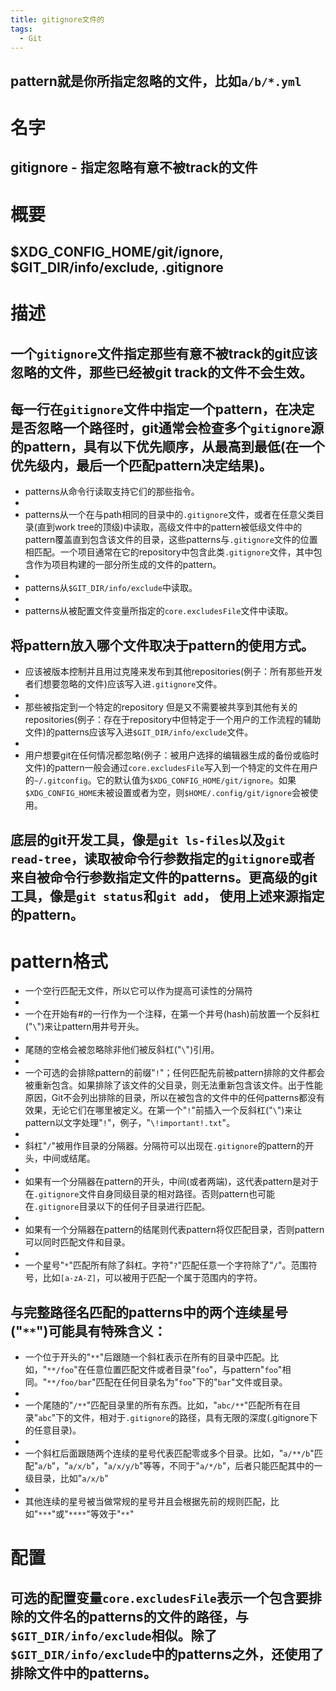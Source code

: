 ```yaml
---
title: gitignore文件的
tags:
  - Git
---
```

  
## pattern就是你所指定忽略的文件，比如`a/b/*.yml`

# 名字
## gitignore - 指定忽略有意不被track的文件

# 概要
## $XDG_CONFIG_HOME/git/ignore, $GIT_DIR/info/exclude, .gitignore

# 描述
## 一个`gitignore`文件指定那些有意不被track的git应该忽略的文件，那些已经被git track的文件不会生效。
## 每一行在`gitignore`文件中指定一个pattern，在决定是否忽略一个路径时，git通常会检查多个`gitignore`源的pattern，具有以下优先顺序，从最高到最低(在一个优先级内，最后一个匹配pattern决定结果)。
+ patterns从命令行读取支持它们的那些指令。
+ 
+ patterns从一个在与path相同的目录中的`.gitignore`文件，或者在任意父类目录(直到work tree的顶级)中读取，高级文件中的pattern被低级文件中的pattern覆盖直到包含该文件的目录，这些patterns与`.gitignore`文件的位置相匹配。一个项目通常在它的repository中包含此类`.gitignore`文件，其中包含作为项目构建的一部分所生成的文件的pattern。
+ 
+ patterns从`$GIT_DIR/info/exclude`中读取。
+ 
+ patterns从被配置文件变量所指定的`core.excludesFile`文件中读取。

## 将pattern放入哪个文件取决于pattern的使用方式。
+ 应该被版本控制并且用过克隆来发布到其他repositories(例子：所有那些开发者们想要忽略的文件)应该写入进`.gitignore`文件。
+ 
+ 那些被指定到一个特定的repository 但是又不需要被共享到其他有关的repositories(例子：存在于repository中但特定于一个用户的工作流程的辅助文件)的patterns应该写入进`$GIT_DIR/info/exclude`文件。
+ 
+ 用户想要git在任何情况都忽略(例子：被用户选择的编辑器生成的备份或临时文件)的pattern一般会通过`core.excludesFile`写入到一个特定的文件在用户的`~/.gitconfig`。它的默认值为`$XDG_CONFIG_HOME/git/ignore`。如果`$XDG_CONFIG_HOME`未被设置或者为空，则`$HOME/.config/git/ignore`会被使用。

## 底层的git开发工具，像是`git ls-files`以及`git read-tree`，读取被命令行参数指定的`gitignore`或者来自被命令行参数指定文件的patterns。更高级的git工具，像是`git status`和`git add`， 使用上述来源指定的pattern。

# pattern格式
+ 一个空行匹配无文件，所以它可以作为提高可读性的分隔符
+ 
+ 一个在开始有#的一行作为一个注释，在第一个井号(hash)前放置一个反斜杠("`\`")来让pattern用井号开头。
+ 
+ 尾随的空格会被忽略除非他们被反斜杠("`\`")引用。
+ 
+ 一个可选的会排除pattern的前缀"`!`"；任何匹配先前被pattern排除的文件都会被重新包含。如果排除了该文件的父目录，则无法重新包含该文件。出于性能原因，Git不会列出排除的目录，所以在被包含的文件中的任何patterns都没有效果，无论它们在哪里被定义。在第一个"`!`"前插入一个反斜杠("`\`")来让pattern以文字处理"`!`"，例子，"`\!important!.txt`"。
+ 
+ 斜杠"`/`"被用作目录的分隔器。分隔符可以出现在`.gitignore`的pattern的开头，中间或结尾。
+ 
+ 如果有一个分隔器在pattern的开头，中间(或者两端)，这代表pattern是对于在`.gitignore`文件自身同级目录的相对路径。否则pattern也可能在`.gitignore`目录以下的任何子目录进行匹配。
+ 
+ 如果有一个分隔器在pattern的结尾则代表pattern将仅匹配目录，否则pattern可以同时匹配文件和目录。
+ 
+ 一个星号"`*`"匹配所有除了斜杠。字符"`?`"匹配任意一个字符除了"`/`"。范围符号，比如`[a-zA-Z]`，可以被用于匹配一个属于范围内的字符。

## 与完整路径名匹配的patterns中的两个连续星号("`**`")可能具有特殊含义：
+ 一个位于开头的"`**`"后跟随一个斜杠表示在所有的目录中匹配。比如，"`**/foo`"在任意位置匹配文件或者目录"`foo`"，与pattern"`foo`"相同。"`**/foo/bar`"匹配在任何目录名为"`foo`"下的"`bar`"文件或目录。
+ 
+ 一个尾随的"`/**`"匹配目录里的所有东西。比如，"`abc/**`"匹配所有在目录"`abc`"下的文件，相对于`.gitignore`的路径，具有无限的深度(.gitignore下的任意目录)。
+ 
+ 一个斜杠后面跟随两个连续的星号代表匹配零或多个目录。比如，"`a/**/b`"匹配"`a/b`"，"`a/x/b`"，"`a/x/y/b`"等等，不同于"`a/*/b`"，后者只能匹配其中的一级目录，比如"`a/x/b`"
+ 
+ 其他连续的星号被当做常规的星号并且会根据先前的规则匹配，比如"`***`"或"`****`"等效于"`**`"

# 配置
## 可选的配置变量`core.excludesFile`表示一个包含要排除的文件名的patterns的文件的路径，与`$GIT_DIR/info/exclude`相似。除了`$GIT_DIR/info/exclude`中的patterns之外，还使用了排除文件中的patterns。
